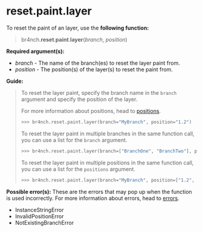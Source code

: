 # reset.paint.layer

To reset the paint of an layer, use the **following function:**

> br4nch.**reset**.**paint**.**layer**(*branch*, *position*)

**Required argument(s):**

- *branch* - The name of the branch(es) to reset the layer paint from.
- *position* - The position(s) of the layer(s) to reset the paint from.

**Guide:**

> To reset the layer paint, specify the branch name in the `branch` argument and specify the position of the layer.
>
> For more information about positions, head to [positions](../../guides/positions.md).
>
> ```python
> >>> br4nch.reset.paint.layer(branch="MyBranch", position="1.2")
> ```
>
> To reset the layer paint in multiple branches in the same function call, you can use a list for the `branch` argument.
>
> ```python
> >>> br4nch.reset.paint.layer(branch=["BranchOne", "BranchTwo"], position="1.2")
> ```
>
> To reset the layer paint in multiple positions in the same function call, you can use a list for the `positions` argument.
>
> ```python
> >>> br4nch.reset.paint.layer(branch="MyBranch", position=["1.2", "2.3"])
> ```

**Possible error(s):**
These are the errors that may pop up when the function is used incorrectly.
For more information about errors, head to [errors](../../guides/errors.md).

- InstanceStringError
- InvalidPositionError
- NotExistingBranchError
